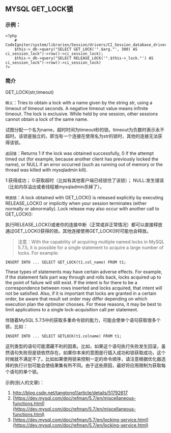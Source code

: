 ## MYSQL GET_LOCK锁

### 示例：

```
<?php
    # CodeIgniter/system/libraries/Session/drivers/CI_Session_database_driver.php
    $this->_db->query("SELECT GET_LOCK('".$arg."', 300) AS ci_session_lock")->row()->ci_session_lock);
    $this->_db->query("SELECT RELEASE_LOCK('".$this->_lock."') AS ci_session_lock")->row()->ci_session_lock)
?>
```
### 简介

GET_LOCK(str,timeout)

`释义`：Tries to obtain a lock with a name given by the string str, using a timeout of timeout seconds. A negative timeout value means infinite timeout. The lock is exclusive. While held by one session, other sessions cannot obtain a lock of the same name.

试图分配一个名为name，超时时间为timeout秒的锁。timeout为负数时表示永不超时。该锁是独立的，即当有一个连接在使用名为str的锁时，其他的连接无法获得该锁。

`返回值`：Returns 1 if the lock was obtained successfully, 0 if the attempt timed out (for example, because another client has previously locked the name), or NULL if an error occurred (such as running out of memory or the thread was killed with mysqladmin kill).

1:获得成功； 0:获取超时（比如有其他客户端已经锁住了该锁）； NULL:发生错误（比如内存溢出或者线程被mysqladmin杀掉了）。

`释放锁`：A lock obtained with GET_LOCK() is released explicitly by executing RELEASE_LOCK() or implicitly when your session terminates (either normally or abnormally). Lock release may also occur with another call to GET_LOCK():

执行RELEASE_LOCK()或者你的连接中断（正常或非正常情况）都可以直接释放通过GET_LOCK()获得的锁。其他连接使用GET_LOCK()时可能也会释放。

> 注意：With the capability of acquiring multiple named locks in MySQL 5.7.5, it is possible for a single statement to acquire a large number of locks. For example:

```
INSERT INTO ... SELECT GET_LOCK(t1.col_name) FROM t1;
```

These types of statements may have certain adverse effects. For example, if the statement fails part way through and rolls back, locks acquired up to the point of failure will still exist. If the intent is for there to be a correspondence between rows inserted and locks acquired, that intent will not be satisfied. Also, if it is important that locks are granted in a certain order, be aware that result set order may differ depending on which execution plan the optimizer chooses. For these reasons, it may be best to limit applications to a single lock-acquisition call per statement.

伴随着MySQL 5.7.5中的获取多重命令锁的能力，可能会使单个语句获取很多个锁，比如：

```
INSERT INTO ... SELECT GETLOCK(t1.colname) FROM t1;
```

这列类型的语句可能潜藏不利的因素。比如，如果这个语句执行失败发生回滚，虽然语句失败但是锁依然存在。如果你本来的意图是行插入成功和锁获取成功，这个时候就不满足不了。比如如果使用锁来控制一定的命令顺序，请注意根据优化器选择的执行计划可能会使结果集有所不同。由于这些原因，最好将应用限制为获取每个语句的单个锁。

示例(别人的文章)：

1. [http://blog.csdn.net/tangtong1/article/details/51792617 ](http://blog.csdn.net/tangtong1/article/details/51792617)
2. [https://dev.mysql.com/doc/refman/5.7/en/miscellaneous-functions.html](https://dev.mysql.com/doc/refman/5.7/en/miscellaneous-functions.html)
3. [https://dev.mysql.com/doc/refman/5.7/en/locking-service.html](https://dev.mysql.com/doc/refman/5.7/en/locking-service.html)